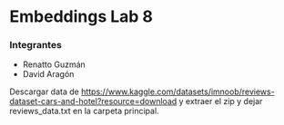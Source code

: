 # Embeddings Lab 8
 
### Integrantes

- Renatto Guzmán
- David Aragón


Descargar data de https://www.kaggle.com/datasets/imnoob/reviews-dataset-cars-and-hotel?resource=download 
y extraer el zip y dejar reviews_data.txt en la carpeta principal. 


